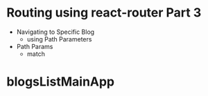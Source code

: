 # Routing using react-router Part 3

- Navigating to Specific Blog
  - using Path Parameters
- Path Params
  - match
# blogsListMainApp
